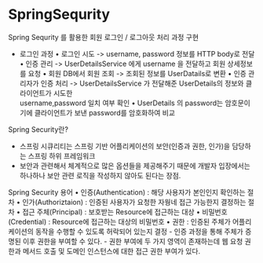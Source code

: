 # SpringSequrity

Spring Sequrity 를 활용한 회원 로그인 / 로그아웃 처리 과정 구현

- 로그인 과정
  • 로그인 시도 -> username, password 정보를 HTTP body로 전달
  • 인증 관리 -> UserDetailsService 에게 username 을 전달하고 회원 상세정보를 요청
  • 회원 DB에서 회원 조회 -> 조회된 정보를 UserDatails로 변환
  • 인증 관리자가 인증 처리 -> UserDetailsService 가 전달해준 UserDetails의 정보와 클라이언트가 시도한     
    username,password 일치 여부 확인
  • UserDetails 의 password는 암호문이기에 클라이언트가 보낸 password를 암호화하여 비교


Spring Security란?
- 스프링 시큐리티는 스프링 기반 어플리케이션의 보안(인증과 권한, 인가)을 담당하는 스프링 하위 프레임워크
- 보안과 관련해서 체계적으로 많은 옵션들을 제공해주기 때문에 개발자 입장에서는 하나하나 보안 관련 로직을 작성하지 않아도 된다는 장점.


Spring Security 용어
  • 인증(Authentication) : 해당 사용자가 본인인지 확인하는 절차
  • 인가(Authoriztaion) : 인증된 사용자가 요청한 자웡네 접근 가능한지 결정하는 절차
  • 접근 주체(Principal) : 보호받는 Resource에 접근하는 대상
  • 비밀번호(Credential) : Resource에 접근하는 대상의 비밀번호
  • 권한 : 인증된 주체가 어플리케이션의 동작을 수행할 수 있도록 허락되어 있는지 결정
    - 인증 과정을 통해 주체가 증명된 이후 권한을 부여할 수 있다.
    - 권한 부여에 두 가지 영역이 존재하는데 웹 요청 권한과 메서드 호출 및 도메인 인스턴스에 대한 접근 권한 부여가 있다.


